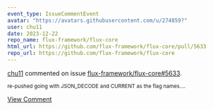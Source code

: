 ```yaml
---
event_type: IssueCommentEvent
avatar: "https://avatars.githubusercontent.com/u/274859?"
user: chu11
date: 2023-12-22
repo_name: flux-framework/flux-core
html_url: https://github.com/flux-framework/flux-core/pull/5633
repo_url: https://github.com/flux-framework/flux-core
---
```


<a href='https://github.com/chu11' target='_blank'>chu11</a> commented on issue <a href='https://github.com/flux-framework/flux-core/pull/5633' target='_blank'>flux-framework/flux-core#5633</a>.

<small>re-pushed going with JSON_DECODE and CURRENT as the flag names....</small>

<a href='https://github.com/flux-framework/flux-core/pull/5633' target='_blank'>View Comment</a>